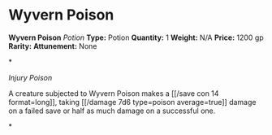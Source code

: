 # Wyvern Poison

**Wyvern Poison**
_Potion_
**Type:** Potion
**Quantity:** 1
**Weight:** N/A
**Price:** 1200 gp
**Rarity:** 
**Attunement:** None

*<p>*Injury Poison*

A creature subjected to Wyvern Poison makes a [[/save con 14 format=long]], taking  [[/damage 7d6 type=poison average=true]] damage on a failed save or half as much damage on a successful one.</p>*